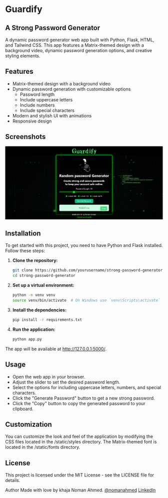 # Guardify
## A Strong Password Generator

A dynamic password generator web app built with Python, Flask, HTML, and Tailwind CSS. This app features a Matrix-themed design with a background video, dynamic password generation options, and creative styling elements.

## Features

- Matrix-themed design with a background video
- Dynamic password generation with customizable options
  - Password length
  - Include uppercase letters
  - Include numbers
  - Include special characters
- Modern and stylish UI with animations
- Responsive design

## Screenshots

![App Screenshot](https://github.com/nomaanahmeddd/guardify/raw/0f900986c53ff0a12eac32de4d8a17458abefcc9/preview)

## Installation

To get started with this project, you need to have Python and Flask installed. Follow these steps:

1. **Clone the repository:**

   ```bash
   git clone https://github.com/yourusername/strong-password-generator.git
   cd strong-password-generator
2. **Set up a virtual environment:**

   ```bash
   python -m venv venv
   source venv/bin/activate  # On Windows use `venv\Scripts\activate`
3. **Install the dependencies:**
    ```bash
    pip install -r requirements.txt
4. **Run the application:**

    ```bash
    python app.py
    
The app will be available at http://127.0.0.1:5000/.

## Usage
- Open the web app in your browser.
- Adjust the slider to set the desired password length.
- Select the options for including uppercase letters, numbers, and special characters.
- Click the "Generate Password" button to get a new strong password.
- Click the "Copy" button to copy the generated password to your clipboard.
## Customization
You can customize the look and feel of the application by modifying the CSS files located in the /static/styles directory. The Matrix-themed font is located in the /static/fonts directory.

## License
This project is licensed under the MIT License - see the LICENSE file for details.

Author
Made with love by khaja Noman Ahmed.
[@nomanahmed](https://github.com/nomaanahmeddd/)
[LinkedIn](https://www.linkedin.com/in/khajanomanahmed/)
